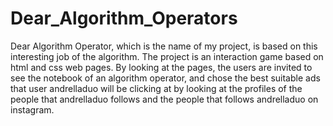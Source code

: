 # Dear_Algorithm_Operators
Dear Algorithm Operator, which is the name of my project, is based on this interesting job of the algorithm. The project  is an interaction game based on html and css web pages.  By looking at the pages, the users are invited to see the notebook of an algorithm operator, and chose the best suitable ads that user andrelladuo will be clicking at by looking at the profiles of the people that andrelladuo follows and the people that follows andrelladuo on instagram.
